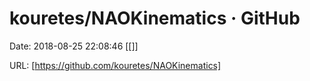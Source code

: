 # kouretes/NAOKinematics · GitHub

Date: 2018-08-25 22:08:46
[[]]

URL: [https://github.com/kouretes/NAOKinematics]
